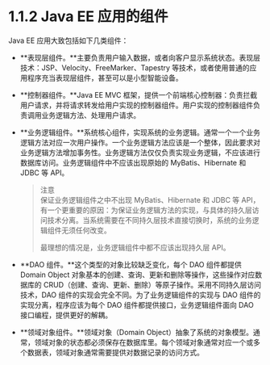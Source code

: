 # 1.1.2 Java EE 应用的组件

Java EE 应用大致包括如下几类组件：

* **表现层组件。**主要负责用户输入数据，或者向客户显示系统状态。表现层技术：JSP、Velocity、FreeMarker、Tapestry 等技术，或者使用普通的应用程序充当表现层组件，甚至可以是小型智能设备。
* **控制器组件。**Java EE MVC 框架，提供一个前端核心控制器：负责拦截用户请求，并将请求转发给用户实现的控制器组件。用户实现的控制器组件负责调用业务逻辑方法、处理用户请求。
* **业务逻辑组件。**系统核心组件，实现系统的业务逻辑。通常一个一个业务逻辑方法对应一次用户操作。一个业务逻辑方法应该是一个整体，因此要求对业务逻辑方法增加事务性。业务逻辑方法仅仅负责实现业务逻辑，不应该进行数据库访问。业务逻辑组件中不应该出现原始的 MyBatis、Hibernate 和 JDBC 等 API。

  > 注意  
  > 保证业务逻辑组件之中不出现 MyBatis、Hibernate 和 JDBC 等 API，有一个更重要的原因：为保证业务逻辑方法的实现，与具体的持久层访问技术分离。当系统需要在不同持久层技术直接切换时，系统的业务逻辑组件无须任何改变。
  >
  > 最理想的情况是，业务逻辑组件中都不应该出现持久层 API。

* **DAO 组件。**这个类型的对象比较缺乏变化，每个 DAO 组件都提供 Domain Object 对象基本的创建、查询、更新和删除等操作，这些操作对应数据库的 CRUD（创建、查询、更新、删除）等原子操作。采用不同持久层访问技术，DAO 组件的实现会完全不同。为了业务逻辑组件的实现与 DAO 组件的实现分离，程序应该为每个 DAO 组件都提供接口，业务逻辑组件面向 DAO 接口编程，提供更好的解耦。

* **领域对象组件。**领域对象（Domain Object）抽象了系统的对象模型。通常，领域对象的状态都必须保存在数据库里。每个领域对象通常对应一个或多个数据表，领域对象通常需要提供对数据记录的访问方式。




